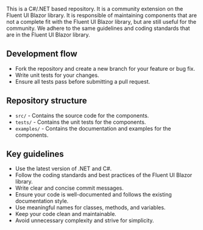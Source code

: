 This is a C#/.NET based repository. It is a community extension on the Fluent UI Blazor library. It is responsible of maintaining components
that are not a complete fit with the Fluent UI Blazor library, but are still useful for the community. We adhere to the same guidelines and coding standards
that are in the Fluent UI Blazor library.

## Development flow
- Fork the repository and create a new branch for your feature or bug fix.
- Write unit tests for your changes.
- Ensure all tests pass before submitting a pull request.

## Repository structure
- `src/` - Contains the source code for the components.
- `tests/` - Contains the unit tests for the components.
- `examples/` - Contains the documentation and examples for the components.

## Key guidelines
- Use the latest version of .NET and C#.
- Follow the coding standards and best practices of the Fluent UI Blazor library.
- Write clear and concise commit messages.
- Ensure your code is well-documented and follows the existing documentation style.
- Use meaningful names for classes, methods, and variables.
- Keep your code clean and maintainable.
- Avoid unnecessary complexity and strive for simplicity.
